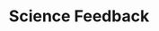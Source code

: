 ---
layout: project
title: Science Feedback
description: Développement d'un système et d'outils pour aider au fact-checking
season: 9
repository:
website:
image: 9_sciencefeedback.jpg
---
